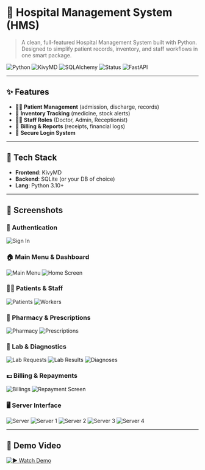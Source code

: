 # 🏥 Hospital Management System (HMS)

> A clean, full-featured Hospital Management System built with Python.  
> Designed to simplify patient records, inventory, and staff workflows in one smart package.

![Python](https://img.shields.io/badge/Python-3.10-blue?style=flat-square&logo=python)
![KivyMD](https://img.shields.io/badge/KivyMD-Mobile_UI-green?style=flat-square)
![SQLAlchemy](https://img.shields.io/badge/SQLAlchemy-F80000?style=for-the-badge&logo=sqlite&logoColor=white)
![Status](https://img.shields.io/badge/Status-Active-success?style=flat-square)
![FastAPI](https://img.shields.io/badge/FastAPI-009688?style=for-the-badge&logo=fastapi&logoColor=white)

---

## ✨ Features

- 🧑‍⚕️ **Patient Management** (admission, discharge, records)
- 💊 **Inventory Tracking** (medicine, stock alerts)
- 👨‍🔬 **Staff Roles** (Doctor, Admin, Receptionist)
- 🧾 **Billing & Reports** (receipts, financial logs)
- 🔐 **Secure Login System**

---

## 🚀 Tech Stack

- **Frontend**: KivyMD
- **Backend**: SQLite (or your DB of choice)
- **Lang**: Python 3.10+

---

## 📸 Screenshots

### 🔐 Authentication
![Sign In](Data/screenshots/signin.png)

### 🏠 Main Menu & Dashboard
![Main Menu](Data/screenshots/main-menu.png)
![Home Screen](Data/screenshots/home_screen.png)

### 🧑‍⚕️ Patients & Staff
![Patients](Data/screenshots/patients.png)
![Workers](Data/screenshots/workers.png)

### 💊 Pharmacy & Prescriptions
![Pharmacy](Data/screenshots/pharmacy.png)
![Prescriptions](Data/screenshots/prescs.png)

### 🔬 Lab & Diagnostics
![Lab Requests](Data/screenshots/labtests.png)
![Lab Results](Data/screenshots/lab-result.png)
![Diagnoses](Data/screenshots/diagnoses.png)

### 💵 Billing & Repayments
![Billings](Data/screenshots/billings.png)
![Repayment Screen](Data/screenshots/repayment.png)

### 🖥️ Server Interface
![Server](Data/screenshots/server.png)
![Server 1](Data/screenshots/server1.png)
![Server 2](Data/screenshots/server2.png)
![Server 3](Data/screenshots/server3.png)
![Server 4](Data/screenshots/server4.png)

---

## 🎥 Demo Video

[![▶️ Watch Demo](https://img.shields.io/badge/▶️%20Watch%20Demo-blue?style=for-the-badge)](Data/demo/hms.mkv)

